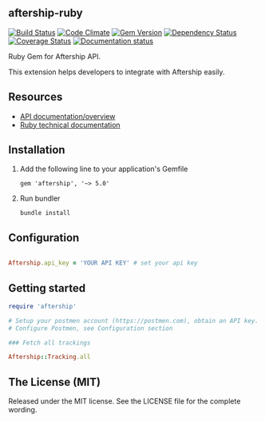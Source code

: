 ## aftership-ruby

[![Build Status](https://travis-ci.org/AfterShip/aftership-sdk-ruby.svg?branch=master)](https://travis-ci.org/aftership/aftership-sdk-ruby)
[![Code Climate](https://codeclimate.com/github/AfterShip/aftership-sdk-ruby/badges/gpa.svg)](https://codeclimate.com/github/AfterShip/aftership-sdk-ruby)
[![Gem Version](https://badge.fury.io/rb/aftership.svg)](https://badge.fury.io/rb/aftership)
[![Dependency Status](https://gemnasium.com/badges/github.com/AfterShip/aftership-sdk-ruby.svg)](https://gemnasium.com/github.com/AfterShip/aftership-sdk-ruby)
[![Coverage Status](https://coveralls.io/repos/github/AfterShip/aftership-sdk-ruby/badge.svg?branch=master)](https://coveralls.io/github/AfterShip/aftership-sdk-ruby?branch=master)
[![Documentation status](https://inch-ci.org/github/AfterShip/aftership-sdk-ruby.svg?branch=master)](https://inch-ci.org/github/AfterShip/aftership-sdk-ruby)


Ruby Gem for Aftership API.

This extension helps developers to integrate with Aftership easily.

## Resources

- <a href="https://docs.postmen.com"> API documentation/overview</a>
- <a href="http://www.rubydoc.info/github/aftership/aftership-sdk-ruby">Ruby technical documentation</a>


## Installation

1. Add the following line to your application's Gemfile

    ```
    gem 'aftership', '~> 5.0'
    ```

2. Run bundler

    ```
    bundle install
    ```

## Configuration

```ruby

Aftership.api_key = 'YOUR API KEY' # set your api key

```

## Getting started

```ruby
require 'aftership'

# Setup your postmen account (https://postmen.com), obtain an API key.
# Configure Postmen, see Configuration section

### Fetch all trackings

Aftership::Tracking.all

```

## The License (MIT)

Released under the MIT license. See the LICENSE file for the complete wording.
